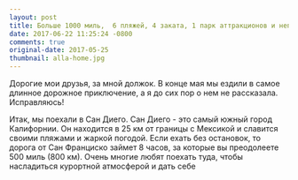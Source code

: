 ```yaml
---
layout: post
title: Больше 1000 миль,  6 пляжей, 4 заката, 1 парк аттракционов и неподражаемый Сан Диего
date: 2017-06-22 11:25:24 -0800
comments: true
original-date: 2017-05-25
thumbnail: alla-home.jpg
---
```


Дорогие мои друзья, за мной должок. В конце мая мы ездили в самое длинное дорожное приключение, а я до сих пор о нем не рассказала. 
Исправляюсь! 

Итак, мы поехали в Сан Диего. Сан Диего - это самый южный город Калифорнии. Он находится в 25 км от границы с Мексикой и славится своими пляжами и жаркой погодой. Если ехать без остановок, то дорога от Сан Франциско займет 8 часов, за которые вы преодолеете  500 миль (800 км). Очень многие любят поехать туда, чтобы насладиться курортной атмосферой и дать себе 